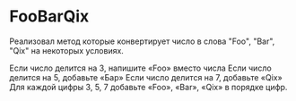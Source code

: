 # FooBarQix
Реализовал метод которые конвертирует число в слова "Foo", "Bar", "Qix" на некоторых условиях.


Если число делится на 3, напишите «Foo» вместо числа
Если число делится на 5, добавьте «Бар»
Если число делится на 7, добавьте «Qix»
Для каждой цифры 3, 5, 7 добавьте «Foo», «Bar», «Qix» в порядке цифр.
